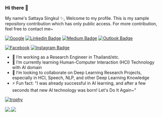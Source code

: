### Hi there 👋

My name's Sattaya Singkul ✨,
Welcome to my profile. This is my sample repository contribution which has only public access. For more contribution, feel free to contact me~

[![Google](https://img.shields.io/badge/scholar-4285F4?style=for-the-badge&logo=google&logoColor=white&link=https://scholar.google.com/citations?user=kJj-LQsAAAAJ&hl=en)](https://scholar.google.com/citations?user=kJj-LQsAAAAJ&hl=en)
[![Linkedin Badge](https://img.shields.io/badge/-sattaya-blue?style=flat&logo=Linkedin&logoColor=white&link=https://www.linkedin.com/in/sattaya-singkul/)](https://www.linkedin.com/in/sattaya-singkul/)
[![Medium Badge](https://img.shields.io/badge/-@sattayasingkul-000000?style=flat&labelColor=000000&logo=Medium&link=https://sattayasingkul.medium.com/)](https://sattayasingkul.medium.com/)
[![Outlook Badge](https://img.shields.io/badge/-joeysattaya-0078D4?style=flat&logo=microsoft-outlook&logoColor=white&link=mailto:joeysattaya@hotmail.com)](mailto:joeysattaya@hotmail.com)
<!-- [![Website Badge](https://img.shields.io/badge/-jessicalim.me-47CCCC?style=flat&logo=Google-Chrome&logoColor=white&link=https://joessatle.me)](https://joessatle.me) -->
[![Facebook](https://img.shields.io/badge/Sattaya_Singkul-%231877F2.svg?style=for-the-badge&logo=Facebook&logoColor=white&link=https://www.facebook.com/JoesSattes/)](https://www.facebook.com/JoesSattes/)
[![Instagram Badge](https://img.shields.io/badge/-@joessatle-purple?style=flat&logo=instagram&logoColor=white&link=https://instagram.com/joessatle/)](https://instagram.com/joessatle)

- 🔭 I’m working as a Research Engineer in Thailand/etc.
- 🌱 I’m currently learning Human-Computer Interaction (HCI) Technology with AI domain
- 👯 I’m looking to collaborate on Deep Learning Research Projects, especially in HCI, Speech, NLP, and other Deep Learning Knowledge
- ⚡ Fun fact: "I was already successful in AI learning, and after a few seconds that new AI technology was born! Let's Do It Again~"
<!-- - 📫 How to reach me: [LinkedIn](https://www.linkedin.com/in/sattaya-singkul/), [Email](joeysattaya@hotmail.com) -->

[![trophy](https://github-profile-trophy.vercel.app/?username=JoesSattes&theme=onedark&rank=-C,-B)](https://github.com/JoesSattes)

<a href="https://github.com/JoesSattes">
  <img align="center" src="https://github-readme-stats.vercel.app/api?username=JoesSattes&count_private=true&show_icons=true&theme=radical" />
</a>
<a href="https://github.com/JoesSattes">
  <img align="center" src="https://github-readme-stats.vercel.app/api/top-langs/?username=JoesSattes&layout=donut-vertical&count_private=true&show_icons=true&theme=radical" />
</a>




<!--
**JoesSattes/JoesSattes** is a ✨ _special_ ✨ repository because its `README.md` (this file) appears on your GitHub profile.

Here are some ideas to get you started:

- 🔭 I’m currently working on ...
- 🌱 I’m currently learning ...
- 👯 I’m looking to collaborate on ...
- 🤔 I’m looking for help with ...
- 💬 Ask me about ...
- 📫 How to reach me: ...
- 😄 Pronouns: ...
- ⚡ Fun fact: ...
-->
